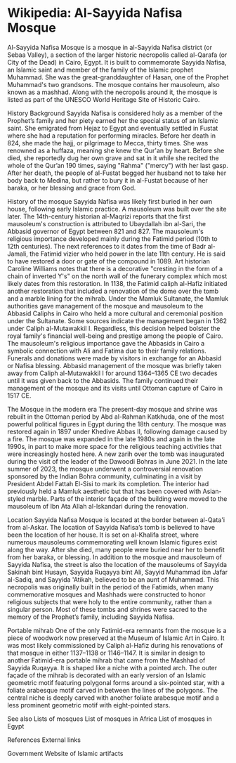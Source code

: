 
# Wikipedia: Al-Sayyida Nafisa Mosque
Al-Sayyida Nafisa Mosque is a mosque in al-Sayyida Nafisa district (or Sebaa Valley), a section of the larger historic necropolis called al-Qarafa (or City of the Dead) in Cairo, Egypt. It is built to commemorate Sayyida Nafisa, an Islamic saint and member of the family of the Islamic prophet Muhammad. She was the great-granddaughter of Hasan, one of the Prophet Muhammad's two grandsons. The mosque contains her mausoleum, also known as a mashhad. Along with the necropolis around it, the mosque is listed as part of the UNESCO World Heritage Site of Historic Cairo.

History
Background
Sayyida Nafisa is considered holy as a member of the Prophet’s family and her piety earned her the special status of an Islamic saint. She emigrated from Hejaz to Egypt and eventually settled in Fustat where she had a reputation for performing miracles. Before her death in 824, she made the hajj, or pilgrimage to Mecca, thirty times. She was renowned as a huffaza, meaning she knew the Qur'an by heart. Before she died, she reportedly dug her own grave and sat in it while she recited the whole of the Qur’an 190 times, saying "Rahma" ("mercy") with her last gasp. After her death, the people of al-Fustat begged her husband not to take her body back to Medina, but rather to bury it in al-Fustat because of her baraka, or her blessing and grace from God.

History of the mosque
Sayyida Nafisa was likely first buried in her own house, following early Islamic practice. A mausoleum was built over the site later. The 14th-century historian al-Maqrizi reports that the first mausoleum's construction is attributed to Ubaydallah ibn al-Sari, the Abbasid governor of Egypt between 821 and 827.
The mausoleum's religious importance developed mainly during the Fatimid period (10th to 12th centuries). The next references to it dates from the time of Badr al-Jamali, the Fatimid vizier who held power in the late 11th century. He is said to have restored a door or gate of the compound in 1089. Art historian Caroline Williams notes that there is a decorative "cresting in the form of a chain of inverted Y's" on the north wall of the funerary complex which most likely dates from this restoration. In 1138, the Fatimid caliph al-Hafiz initiated another restoration that included a renovation of the dome over the tomb and a marble lining for the mihrab.
Under the Mamluk Sultanate, the Mamluk authorities gave management of the mosque and mausoleum to the Abbasid Caliphs in Cairo who held a more cultural and ceremonial position under the Sultanate. Some sources indicate the management began in 1362 under Caliph al-Mutawakkil I. Regardless, this decision helped bolster the royal family's financial well-being and prestige among the people of Cairo. The mausoleum's religious importance gave the Abbasids in Cairo a symbolic connection with Ali and Fatima due to their family relations. Funerals and donations were made by visitors in exchange for an Abbasid or Nafisa blessing. Abbasid management of the mosque was briefly taken away from Caliph al-Mutawakkil I for around 1364–1365 CE two decades until it was given back to the Abbasids. The family continued their management of the mosque and its visits until Ottoman capture of Cairo in 1517 CE.

The Mosque in the modern era
The present-day mosque and shrine was rebuilt in the Ottoman period by Abd al-Rahman Katkhuda, one of the most powerful political figures in Egypt during the 18th century. The mosque was restored again in 1897 under Khedive Abbas II, following damage caused by a fire. The mosque was expanded in the late 1980s and again in the late 1990s, in part to make more space for the religious teaching activities that were increasingly hosted here.
A new zarih over the tomb was inaugurated during the visit of the leader of the Dawoodi Bohras in June 2021. In the late summer of 2023, the mosque underwent a controversial renovation sponsored by the Indian Bohra community, culminating in a visit by President Abdel Fattah El-Sisi to mark its completion. The interior had previously held a Mamluk aesthetic but that has been covered with Asian-styled marble. Parts of the interior façade of the building were moved to the mausoleum of Ibn Ata Allah al-Iskandari during the renovation.

Location
Sayyida Nafisa Mosque is located at the border between al-Qata'i from al-Askar. The location of Sayyida Nafisa’s tomb is believed to have been the location of her house. It is set on al-Khalifa street, where numerous mausoleums commemorating well known Islamic figures exist along the way. After she died, many people were buried near her to benefit from her baraka, or blessing. In addition to the mosque and mausoleum of Sayyida Nafisa, the street is also the location of the mausoleums of Sayyida Sakinah bint Husayn, Sayyida Ruqayya bint Ali, Sayyid Muhammad ibn Jafar al-Sadiq, and Sayyida 'Atikah, believed to be an aunt of Muhammad. This necropolis was originally built in the period of the Fatimids, when many commemorative mosques and Mashhads were constructed to honor religious subjects that were holy to the entire community, rather than a singular person. Most of these tombs and shrines were sacred to the memory of the Prophet’s family, including Sayyida Nafisa.

Portable mihrab
One of the only Fatimid-era remnants from the mosque is a piece of woodwork now preserved at the Museum of Islamic Art in Cairo. It was most likely commissioned by Caliph al-Hafiz during his renovations of that mosque in either 1137–1138 or 1146–1147. It is similar in design to another Fatimid-era portable mihrab that came from the Mashhad of Sayyida Ruqayya. It is shaped like a niche with a pointed arch. The outer façade of the mihrab is decorated with an early version of an Islamic geometric motif featuring polygonal forms around a six-pointed star, with a foliate arabesque motif carved in between the lines of the polygons. The central niche is deeply carved with another foliate arabesque motif and a less prominent geometric motif with eight-pointed stars.

See also
Lists of mosques
List of mosques in Africa
List of mosques in Egypt

References
External links

Government Website of Islamic artifacts